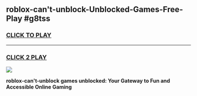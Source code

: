 
## roblox-can't-unblock-Unblocked-Games-Free-Play #g8tss
<h3>
<a href="https://us.freeplayer.one?title=roblox-can't-unblock&ref=9M">CLICK TO PLAY</a></h3>
<hr>

<h3>
<a href="https://us.freeplayer.one?title=roblox-can't-unblock&ref=9M">CLICK 2 PLAY</a>
  
</h3>

<a href="https://us.freeplayer.one?title=roblox-can't-unblock&ref=9M"><img src="https://clearcache.store/games.png"></a>


**roblox-can't-unblock games unblocked: Your Gateway to Fun and Accessible Online Gaming**
